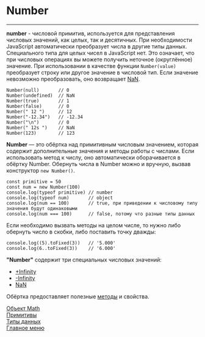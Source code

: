 # Number
____
__number__ - числовой примитив, используется для представления числовых значений, как целых, так и десятичных. При необходимости JavaScript автоматически преобразует числа в другие типы данных. Cпециального типа для целых чисел в JavaScript нет. Это означает, что при числовых операциях вы можете получить неточное (округлённое) значение. При использовании в качестве функции `Number(value)` преобразует строку или другое значение в числовой тип. Если значение невозможно преобразовать, оно возвращает [NaN](NaN.md).
```
Number(null)       // 0
Number(undefined)  // NaN
Number(true)       // 1
Number(false)      // 0
Number(" 12 ")     // 12
Number("-12.34")   // -12.34
Number("\n")       // 0
Number(" 12s ")    // NaN
Number(123)        // 123
```
__Number__ — это обёртка над примитивным числовым значением, которая содержит дополнительные значения и методы работы с числами. Если использовать метод к числу, оно автоматически оборачивается в обёртку Number. Обернуть числа в Number можно и вручную, вызвав конструктор `new Number()`.
```
const primitive = 50
const num = new Number(100)
console.log(typeof primitive) // number
console.log(typeof num)       // object
console.log(num == 100)       // true, при приведении к числовому типу значения будут одинаковыми
console.log(num === 100)      // false, потому что разные типы данных
```
Если необходимо вызвать методы на целом числе, то нужно либо обернуть число в скобки, либо поставить точку дважды:
```
console.log((5).toFixed(3))   // '5.000'
console.log(6..toFixed(3))    // '6.000'
```
__"Number"__ содержит три специальных числовых значений:
* [+Infinity](infinity.md)
* [-Infinity](infinity.md)
* [NaN](NaN.md)

Обёртка предоставляет полезные [методы](methods.md) и свойства.

[Объект Math](math.md)<br>
[Примитивы](../primitive.md)<br>
[Типы данных](../data-types.md)<br>
[Главное меню](/../abstract/README.md)<br>